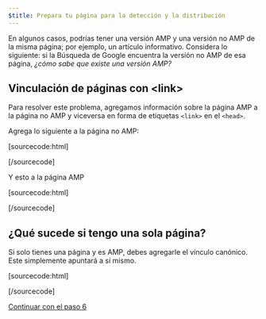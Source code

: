 ```yaml
---
$title: Prepara tu página para la detección y la distribución
---
```


En algunos casos, podrías tener una versión AMP y una versión no AMP de la misma página; por ejemplo, un artículo informativo. Considera lo siguiente: si la Búsqueda de Google encuentra la versión no AMP de esa página, *¿cómo sabe que existe una versión AMP?*

## Vinculación de páginas con &lt;link>

Para resolver este problema, agregamos información sobre la página AMP a la página no AMP y viceversa en forma de etiquetas `<link>` en el `<head>`.

Agrega lo siguiente a la página no AMP:

[sourcecode:html]
<link rel="amphtml" href="https://www.ejemplo.com/url/al/documento/amp.html">
[/sourcecode]

Y esto a la página AMP

[sourcecode:html]
<link rel="canonical" href="https://www.ejemplo.com/url/al/documento/completo.html">
[/sourcecode]

## ¿Qué sucede si tengo una sola página?

Si solo tienes una página y es AMP, debes agregarle el vínculo canónico. Este simplemente apuntará a sí mismo.

[sourcecode:html]
<link rel="canonical" href="https://www.ejemplo.com/url/al/documento/amp.html">
[/sourcecode]

<a class="go-button button" href="/es/docs/get_started/create/publish.html">Continuar con el paso 6</a>
